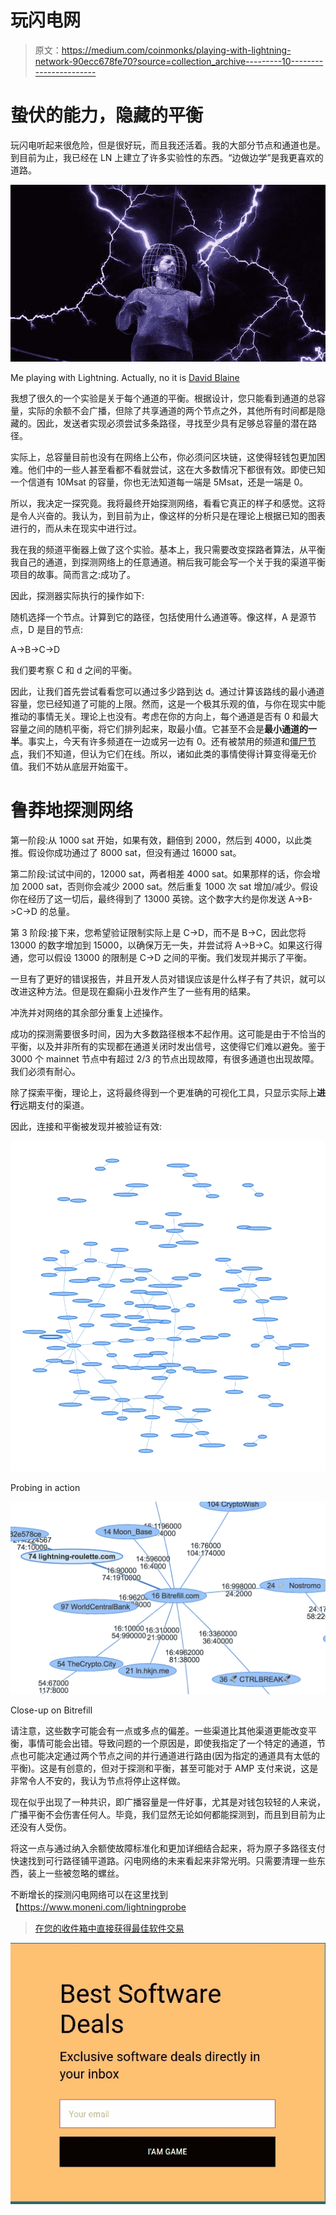 # 玩闪电网

> 原文：<https://medium.com/coinmonks/playing-with-lightning-network-90ecc678fe70?source=collection_archive---------10----------------------->

# 蛰伏的能力，隐藏的平衡

玩闪电听起来很危险，但是很好玩，而且我还活着。我的大部分节点和通道也是。到目前为止，我已经在 LN 上建立了许多实验性的东西。“边做边学”是我更喜欢的道路。

![](img/10aa7cf10274338c02aa16461a22c81f.png)

Me playing with Lightning. Actually, no it is [David Blaine](https://www.indiatoday.in/movies/celebrities/story/david-blaine-goes-high-voltage-with-latest-stunt-117662-2012-10-03)

我想了很久的一个实验是关于每个通道的平衡。根据设计，您只能看到通道的总容量，实际的余额不会广播，但除了共享通道的两个节点之外，其他所有时间都是隐藏的。因此，发送者实现必须尝试多条路径，寻找至少具有足够总容量的潜在路径。

实际上，总容量目前也没有在网络上公布，你必须问区块链，这使得轻钱包更加困难。他们中的一些人甚至看都不看就尝试，这在大多数情况下都很有效。即使已知一个信道有 10Msat 的容量，你也无法知道每一端是 5Msat，还是一端是 0。

所以，我决定一探究竟。我将最终开始探测网络，看看它真正的样子和感觉。这将是令人兴奋的。我认为，到目前为止，像这样的分析只是在理论上根据已知的图表进行的，而从未在现实中进行过。

我在我的频道平衡器上做了这个实验。基本上，我只需要改变探路者算法，从平衡我自己的通道，到探测网络上的任意通道。稍后我可能会写一个关于我的渠道平衡项目的故事。简而言之:成功了。

因此，探测器实际执行的操作如下:

随机选择一个节点。计算到它的路径，包括使用什么通道等。像这样，A 是源节点，D 是目的节点:

A->B->C->D

我们要考察 C 和 d 之间的平衡。

因此，让我们首先尝试看看您可以通过多少路到达 d。通过计算该路线的最小通道容量，您已经知道了可能的上限。然而，这是一个极其乐观的值，与你在现实中能推动的事情无关。理论上也没有。考虑在你的方向上，每个通道是否有 0 和最大容量之间的随机平衡，将它们排列起来，取最小值。它甚至不会是**最小通道的一半**。事实上，今天有许多频道在一边或另一边有 0。还有被禁用的频道和[僵尸节点](/@robban_69827/lightning-network-routing-fud-and-zombies-776b8238e66b)，我们不知道，但认为它们在线。所以，诸如此类的事情使得计算变得毫无价值。我们不妨从底层开始蛮干。

# 鲁莽地探测网络

第一阶段:从 1000 sat 开始，如果有效，翻倍到 2000，然后到 4000，以此类推。假设你成功通过了 8000 sat，但没有通过 16000 sat。

第二阶段:试试中间的，12000 sat，两者相差 4000 sat。如果那样的话，你会增加 2000 sat，否则你会减少 2000 sat。然后重复 1000 次 sat 增加/减少。假设你在经历了这一切后，最终得到了 13000 英镑。这个数字大约是你发送 A->B->C->D 的总量。

第 3 阶段:接下来，您希望验证限制实际上是 C->D，而不是 B->C，因此您将 13000 的数字增加到 15000，以确保万无一失，并尝试将 A->B->C。如果这行得通，您可以假设 13000 的限制是 C->D 之间的平衡。我们发现并揭示了平衡。

一旦有了更好的错误报告，并且开发人员对错误应该是什么样子有了共识，就可以改进这种方法。但是现在癫痫小丑发作产生了一些有用的结果。

冲洗并对网络的其余部分重复上述操作。

成功的探测需要很多时间，因为大多数路径根本不起作用。这可能是由于不恰当的平衡，以及并非所有的实现都在通道关闭时发出信号，这使得它们难以避免。鉴于 3000 个 mainnet 节点中有超过 2/3 的节点出现故障，有很多通道也出现故障。我们必须有耐心。

除了探索平衡，理论上，这将最终得到一个更准确的可视化工具，只显示实际上**进行**远期支付的渠道。

因此，连接和平衡被发现并被验证有效:

![](img/54c454e4aef1d19a6a33a03b71b82576.png)

Probing in action

![](img/16bc7f8bb711d2dcb208d0f9ba637fec.png)

Close-up on Bitrefill

请注意，这些数字可能会有一点或多点的偏差。一些渠道比其他渠道更能改变平衡，事情可能会出错。导致问题的一个原因是，即使我指定了一个特定的通道，节点也可能决定通过两个节点之间的并行通道进行路由(因为指定的通道具有太低的平衡)。这是有创意的，但对于探测和平衡，甚至可能对于 AMP 支付来说，这是非常令人不安的，我认为节点将停止这样做。

现在似乎出现了一种共识，即广播容量是一件好事，尤其是对钱包较轻的人来说，广播平衡不会伤害任何人。毕竟，我们显然无论如何都能探测到，而且到目前为止还没有人受伤。

将这一点与通过纳入余额使故障标准化和更加详细结合起来，将为原子多路径支付快速找到可行路径铺平道路。闪电网络的未来看起来非常光明。只需要清理一些东西，装上一些被忽略的螺丝。

不断增长的探测闪电网络可以在这里找到【https://www.moneni.com/lightningprobe 

> [在您的收件箱中直接获得最佳软件交易](https://coincodecap.com/?utm_source=coinmonks)

[![](img/7c0b3dfdcbfea594cc0ae7d4f9bf6fcb.png)](https://coincodecap.com/?utm_source=coinmonks)